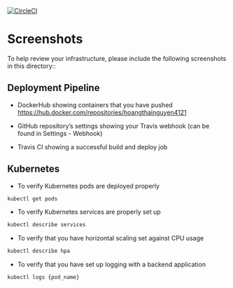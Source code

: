 [![CircleCI](https://dl.circleci.com/status-badge/img/gh/hoangthainguyen4121/udacity-project-3-cloud-dev/tree/Main.svg?style=svg)](https://dl.circleci.com/status-badge/redirect/gh/hoangthainguyen4121/udacity-project-3-cloud-dev/tree/Main)

# Screenshots
To help review your infrastructure, please include the following screenshots in this directory::

## Deployment Pipeline
* DockerHub showing containers that you have pushed
https://hub.docker.com/repositories/hoangthainguyen4121

* GitHub repository’s settings showing your Travis webhook (can be found in Settings - Webhook)

* Travis CI showing a successful build and deploy job

## Kubernetes
* To verify Kubernetes pods are deployed properly
```bash
kubectl get pods
```
* To verify Kubernetes services are properly set up
```bash
kubectl describe services
```
* To verify that you have horizontal scaling set against CPU usage
```bash
kubectl describe hpa
```
* To verify that you have set up logging with a backend application
```bash
kubectl logs {pod_name}
```

